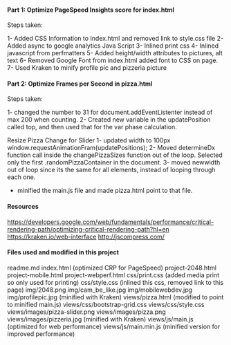 #### Part 1: Optimize PageSpeed Insights score for index.html

Steps taken:

1- Added CSS Information to Index.html and removed link to style.css file
2- Added async to google analytics Java Script
3- Inlined print css
4- Inlined javascript from perfmatters
5- Added height/width attributes to pictures, alt text
6- Removed Google Font from index.html added font to CSS on page.
7- Used Kraken to minify profile pic and pizzeria picture




#### Part 2: Optimize Frames per Second in pizza.html

Steps taken:

1- changed the number to 31 for document.addEventListenter instead of max 200 when counting.
2- Created new variable in the updatePosition called top, and then used that for the var phase calculation.

Resize Pizza Change for Slider
1- updated width to 100px window.requestAnimationFram(updatePositions);
2- Moved determineDx function call inside the changePizzaSizes function out of the loop. Selected only the first .randomPizzaContainer in the document.
3- moved newwidth out of loop since its the same for all elements, instead of looping through each one.

 - minified the main.js file and made pizza.html point to that file.


#### Resources

https://developers.google.com/web/fundamentals/performance/critical-rendering-path/optimizing-critical-rendering-path?hl=en
https://kraken.io/web-interface
http://jscompress.com/



#### Files used and modified in this project

readme.md
index.html (optimized CRP for PageSpeed)
project-2048.html
project-mobile.html
project-webperf.html
css/print.css (added media print so only used for printing)
css/style.css (inlined this css, removed link to this page)
img/2048.png
img/cam_be_like.jpg
img/mobilewebdev.jpg
img/profilepic.jpg (minified with Kraken)
views/pizza.html (modified to point to minified main.js)
views/css/bootstrap-grid.css
views/css/style.css
views/images/pizza-slider.png
views/images/pizza.png
views/images/pizzeria.jpg (minified with Kraken)
views/js/main.js (optimized for web performance)
views/js/main.min.js (minified version for improved performance)







